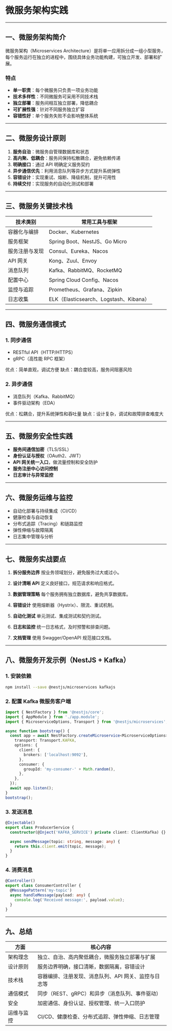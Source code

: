  
# 微服务架构实践 

---

## 一、微服务架构简介

微服务架构（Microservices Architecture）是将单一应用拆分成一组小型服务，每个服务运行在独立的进程中，围绕具体业务功能构建，可独立开发、部署和扩展。

### 特点

* **单一职责**：每个微服务只负责一项业务功能
* **技术多样性**：不同微服务可采用不同技术栈
* **独立部署**：服务间相互独立部署，降低耦合
* **可扩展性强**：针对不同服务独立扩容
* **容错性好**：单个服务失败不会影响整体系统

---

## 二、微服务设计原则

1. **服务自治**：微服务自管理数据库和状态
2. **高内聚、低耦合**：服务间保持松散耦合，避免依赖传递
3. **明确接口**：通过 API 明确定义服务契约
4. **异步通信优先**：利用消息队列等异步方式提升系统弹性
5. **容错设计**：实现重试、熔断、降级机制，提升可用性
6. **持续交付**：实现服务的自动化测试和部署

---

## 三、微服务关键技术栈

| 技术类别    | 常用工具与框架                            |
| ------- | ---------------------------------- |
| 容器化与编排  | Docker、Kubernetes                  |
| 服务框架    | Spring Boot、NestJS、Go Micro        |
| 服务注册与发现 | Consul、Eureka、Nacos                |
| API 网关  | Kong、Zuul、Envoy                    |
| 消息队列    | Kafka、RabbitMQ、RocketMQ            |
| 配置中心    | Spring Cloud Config、Nacos          |
| 监控与追踪   | Prometheus、Grafana、Zipkin          |
| 日志收集    | ELK（Elasticsearch、Logstash、Kibana） |

---

## 四、微服务通信模式

### 1. 同步通信

* RESTful API（HTTP/HTTPS）
* gRPC（高性能 RPC 框架）

优点：简单直观，调试方便
缺点：耦合度较高，服务间阻塞风险

### 2. 异步通信

* 消息队列（Kafka、RabbitMQ）
* 事件驱动架构（EDA）

优点：松耦合，提升系统弹性和吞吐量
缺点：设计复杂，调试和故障排查难度大

---

## 五、微服务安全性实践

* **服务间通信加密**（TLS/SSL）
* **身份认证与授权**（OAuth2、JWT）
* **API 网关统一入口**，做流量控制和安全防护
* **服务注册中心访问控制**
* **日志审计与异常监控**

---

## 六、微服务运维与监控

* 自动化部署与持续集成（CI/CD）
* 健康检查与自动恢复
* 分布式追踪（Tracing）和链路监控
* 弹性伸缩与故障隔离
* 日志集中管理与分析

---

## 七、微服务实战要点

1. **拆分服务边界**
   按业务领域划分，避免服务过大或过小。

2. **设计清晰 API**
   定义良好接口，规范请求和响应格式。

3. **数据管理策略**
   每个服务拥有独立数据库，避免共享数据库。

4. **容错设计**
   使用熔断器（Hystrix）、限流、重试机制。

5. **自动化测试**
   单元测试、集成测试和契约测试。

6. **日志和监控**
   统一日志格式，及时预警和排查问题。

7. **文档管理**
   使用 Swagger/OpenAPI 规范接口文档。

---

## 八、微服务开发示例（NestJS + Kafka）

### 1. 安装依赖

```bash
npm install --save @nestjs/microservices kafkajs
```

### 2. 配置 Kafka 微服务客户端

```ts
import { NestFactory } from '@nestjs/core';
import { AppModule } from './app.module';
import { MicroserviceOptions, Transport } from '@nestjs/microservices';

async function bootstrap() {
  const app = await NestFactory.createMicroservice<MicroserviceOptions>(AppModule, {
    transport: Transport.KAFKA,
    options: {
      client: {
        brokers: ['localhost:9092'],
      },
      consumer: {
        groupId: 'my-consumer-' + Math.random(),
      },
    },
  });
  await app.listen();
}
bootstrap();
```

### 3. 发送消息

```ts
@Injectable()
export class ProducerService {
  constructor(@Inject('KAFKA_SERVICE') private client: ClientKafka) {}

  async sendMessage(topic: string, message: any) {
    return this.client.emit(topic, message);
  }
}
```

### 4. 消费消息

```ts
@Controller()
export class ConsumerController {
  @MessagePattern('my-topic')
  async handleMessage(payload: any) {
    console.log('Received message:', payload.value);
  }
}
```

---

## 九、总结

| 方面    | 核心内容                         |
| ----- | ---------------------------- |
| 架构理念  | 独立、自治、高内聚低耦合，微服务独立部署与扩展      |
| 设计原则  | 服务边界明确，接口清晰，数据隔离，容错设计        |
| 技术栈   | 容器编排、注册发现、消息队列、API 网关、监控与日志等 |
| 通信模式  | 同步（REST、gRPC）和异步（消息队列、事件驱动）  |
| 安全    | 加密通信、身份认证、授权管理、统一入口防护        |
| 运维与监控 | CI/CD、健康检查、分布式追踪、弹性伸缩、日志管理   |

 